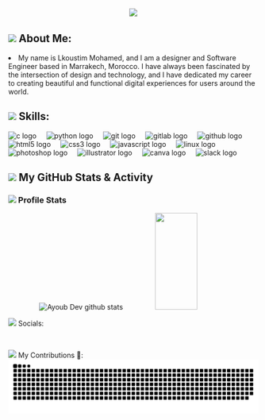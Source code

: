###
<div align="center">
 <p align="center">
  <a href="https://git.io/typing-svg">
    <img src="https://readme-typing-svg.herokuapp.com?font=Fira+Code&color=cb00ff&size=35&center=true&vCenter=true&width=1000&lines=Hi%F0%9F%91%8B%2C+I'm+Lkoustim+Mohamed!;I'm+a+Software+Engineering+Student;Welcome+to+my+GitHub+profile!❤️" />
  </a>
</div>

###

## <img src="https://emoji.discadia.com/emojis/14b44ce8-7826-434f-8d62-cafc0c0171ce.GIF" width="30px"> About Me:
<li>My name is Lkoustim Mohamed, and I am a designer and Software Engineer based in Marrakech, Morocco. I have always been fascinated by the intersection of design and technology, and I have dedicated my career to creating beautiful and functional digital experiences for users around the world.</li>
 </p>

 ###

## <img src="https://emoji.discadia.com/emojis/d19e626e-ea56-41ab-8226-7a5033d9648f.gif" width="30px"> Skills:

<div align="left">
  <img src="https://cdn.jsdelivr.net/gh/devicons/devicon/icons/c/c-original.svg" height="40" alt="c logo"  />
  <img width="12" />
  <img src="https://cdn.jsdelivr.net/gh/devicons/devicon/icons/python/python-original.svg" height="40" alt="python logo"  />
  <img width="12" />
  <img src="https://cdn.jsdelivr.net/gh/devicons/devicon/icons/git/git-original.svg" height="40" alt="git logo"  />
  <img width="12" />
  <img src="https://cdn.jsdelivr.net/gh/devicons/devicon/icons/gitlab/gitlab-original.svg" height="40" alt="gitlab logo"  />
  <img width="12" />
  <img src="https://cdn.jsdelivr.net/gh/devicons/devicon/icons/github/github-original.svg" height="40" alt="github logo"  />
  <img width="12" />
  <img src="https://cdn.jsdelivr.net/gh/devicons/devicon/icons/html5/html5-original.svg" height="40" alt="html5 logo"  />
  <img width="12" />
  <img src="https://cdn.jsdelivr.net/gh/devicons/devicon/icons/css3/css3-original.svg" height="40" alt="css3 logo"  />
  <img width="12" />
  <img src="https://cdn.jsdelivr.net/gh/devicons/devicon/icons/javascript/javascript-original.svg" height="40" alt="javascript logo"  />
  <img width="12" />
  <img src="https://cdn.jsdelivr.net/gh/devicons/devicon/icons/linux/linux-original.svg" height="40" alt="linux logo"  />
  <img width="12" />
  <img src="https://cdn.jsdelivr.net/gh/devicons/devicon/icons/photoshop/photoshop-plain.svg" height="40" alt="photoshop logo"  />
  <img width="12" />
  <img src="https://cdn.jsdelivr.net/gh/devicons/devicon/icons/illustrator/illustrator-plain.svg" height="40" alt="illustrator logo"  />
  <img width="12" />
  <img src="https://cdn.jsdelivr.net/gh/devicons/devicon/icons/canva/canva-original.svg" height="40" alt="canva logo"  />
  <img width="12" />
  <img src="https://cdn.jsdelivr.net/gh/devicons/devicon/icons/slack/slack-original.svg" height="40" alt="slack logo"  />
</div>

###

## <img src="https://emoji.discadia.com/emojis/f9e15174-d2c8-4914-8554-cce3a7355772.gif" width="30px"> My GitHub Stats & Activity

### <img src="https://media.giphy.com/media/iY8CRBdQXODJSCERIr/giphy.gif" width="30px"> Profile Stats


<div align="center">  
  <img width="49%" height="195px" src="https://github-readme-stats.vercel.app/api?username=l11EG4&show_icons=true&count_private=true&hide_border=true&title_color=00b3ff&icon_color=00b4ff&text_color=c9d1d9&bg_color=0d1117" alt="Ayoub Dev github stats" /> 
  <img width="41%" height="195px" src="https://github-readme-stats.vercel.app/api/top-langs/?username=l11EG4&layout=compact&hide_border=true&title_color=00b3ff&text_color=00b4ff&bg_color=0d1117" />
</div>

 <img src="https://emoji.discadia.com/emojis/a7525bbb-e42a-4621-9137-f05d39aebeb2.gif" width="30px"> Socials:

   </a>
    <a href="https://www.linkedin.com/in/lkoustim-mohamed-2b4678221/" target="_blank">
        <img src="https://img.shields.io/badge/LinkedIn-0077B5?style=for-the-badge&logo=linkedin&logoColor=white" alt="">
     </a>
<br clear="both">

<img src="https://emoji.discadia.com/emojis/406a2823-eec3-4496-aa0f-5b6a0c74914a.GIF" width="30px"> My Contributions 🐍:
<br clear="both">
<img src="https://raw.githubusercontent.com/kostum-kirakos/kostum-kirakos/output/github-contribution-grid-snake.svg" alt="Snake animation" />

